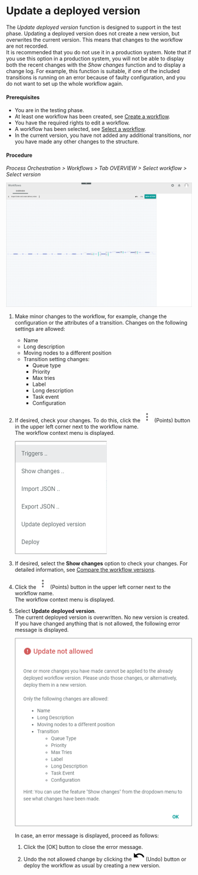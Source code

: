 # Update a deployed version

The *Update deployed version* function is designed to support in the test phase. Updating a deployed version does not create a new version, but overwrites the current version. This means that changes to the workflow are not recorded.   
It is recommended that you do not use it in a production system. Note that if you use this option in a production system, you will not be able to display both the recent changes with the *Show changes* function and to display a change log. For example, this function is suitable, if one of the included transitions is running on an error because of faulty configuration, and you do not want to set up the whole workflow again.   



#### Prerequisites

- You are in the testing phase. 
- At least one workflow has been created, see [Create a workflow](#create-a-workflow).
- You have the required rights to edit a workflow.
- A workflow has been selected, see [Select a workflow](#create-a-workflow).
- In the current version, you have not added any additional transitions, nor you have made any other changes to the structure.



#### Procedure

*Process Orchestration > Workflows > Tab OVERVIEW > Select workflow > Select version*

![Workflow editor](../../Assets/Screenshots/ActindoWorkFlow/Workflows/WorkflowEditor.png "[Workflow editor]")

1. Make minor changes to the workflow, for example, change the configuration or the attributes of a transition. Changes on the following settings are allowed:
    - Name
    - Long description
    - Moving nodes to a different position
    - Transition setting changes:
        - Queue type
        - Priority
        - Max tries <!--- hier kriege ich eine Fehlermeldung: Bug ticket https://internal-jira.actindo.com/browse/BUG-525 -->
        - Label
        - Long description
        - Task event
        - Configuration

2. If desired, check your changes. To do this, click the ![Points](../../Assets/Icons/Points02.png "[Points]") (Points) button in the upper left corner next to the workflow name.   
    The workflow context menu is displayed.

    ![Context menu](../../Assets/Screenshots/ActindoWorkFlow/Workflows/ContextMenu.png "[Context menu]")

3. If desired, select the **Show changes** option to check your changes. For detailed information, see [Compare the workflow versions](03_CompareWorkflows.md).

4. Click the ![Points](../../Assets/Icons/Points02.png "[Points]") (Points) button in the upper left corner next to the workflow name.   
    The workflow context menu is displayed.

5. Select **Update deployed version**.   
    The current deployed version is overwritten. No new version is created.  
    If you have changed anything that is not allowed, the following error message is displayed. 

    ![Update not allowed](../../Assets/Screenshots/ActindoWorkFlow/Workflows/UpdateNotAllowed.png "[Update not allowed]")

    In case, an error message is displayed, proceed as follows:
    1. Click the [OK] button to close the error message.
    2. Undo the not allowed change by clicking the ![Undo](../../Assets/Icons/Undo02.png "[Undo]") (Undo) button or deploy the workflow as usual by creating a new version.



    



